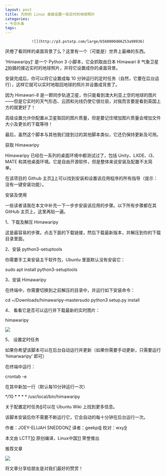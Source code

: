 ```yaml
---
layout: post
title: 为你的 Linux 桌面设置一张实时的地球照片
categories:
- 今日头条
tags:
---
```

				![](http://p3.pstatp.com/large/b560000d86253a98936)

厌倦了看同样的桌面背景了么？这里有一个（可能是）世界上最棒的东西。

‘Himawaripy[1]’ 是一个 Python 3 小脚本，它会抓取由日本 Himawari 8 气象卫星[2]拍摄的接近实时的地球照片，并将它设置成你的桌面背景。

安装完成后，你可以将它设置成每 10 分钟运行的定时任务（自然，它要在后台运行），这样它就可以实时地取回地球的照片并设置成背景了。

因为 Himawari-8 是一颗同步轨道卫星，你只能看到澳大利亚上空的地球的图片——但是它实时的天气形态、云团和光线仍使它很壮丽，对我而言要是看到英国上方的就更好了！

高级设置允许你配置从卫星取回的图片质量，但是要记住增加图片质量会增加文件大小及更长的下载等待！

最后，虽然这个脚本与其他我们提到过的其他脚本类似，它还仍保持更新及可用。

获取 Himawaripy

Himawaripy 已经在一系列的桌面环境中都测试过了，包括 Unity、LXDE、i3、MATE 和其他桌面环境。它是自由开源软件，但是整体来说安装及配置不太简单。

在该项目的 Github 主页[3]上可以找到安装和设置该应用程序的所有指导（提示：没有一键安装功能）。

安装及使用

一些读者请我在本文中补充一下一步步安装该应用的步骤。以下所有步骤都在其 GitHub 主页上，这里再贴一遍。

1、下载及解压 Himawaripy

这是最容易的步骤。点击下面的下载链接，然后下载最新版本，并解压到你的下载目录里面。

2、安装 python3-setuptools

你需要手工来安装主干软件包，Ubuntu 里面默认没有安装它：

sudo apt install python3-setuptools

3、安装 Himawaripy

在终端中，你需要切换到之前解压的目录中，并运行如下安装命令：

cd ~/Downloads/himawaripy-mastersudo python3 setup.py install

4、 看看它是否可以运行并下载最新的实时图片：

himawaripy

![](http://p3.pstatp.com/large/b96000e586969645448)

5、 设置定时任务

如果你希望该脚本可以在后台自动运行并更新（如果你需要手动更新，只需要运行 ‘himarwaripy’ 即可）

在终端中运行：

crontab -e

在其中新加一行（默认每10分钟运行一次）

*/10 * * * * /usr/local/bin/himawaripy

关于配置定时任务[6]可以在 Ubuntu Wiki 上找到更多信息。

该脚本安装后你不需要不断运行它，它会自动的每十分钟在后台运行一次。

作者：JOEY-ELIJAH SNEDDON[7] 译者：geekpi[8] 校对：wxy[9]

本文由 LCTT[10] 原创编译，Linux中国[11] 荣誉推出

[1]: https://github.com/boramalper/himawaripy

[2]: https://en.wikipedia.org/wiki/Himawari_8

[3]: https://github.com/boramalper/himawaripy

[4]: https://github.com/boramalper/himawaripy

[5]: https://github.com/boramalper/himawaripy/archive/master.zip

[6]: https://help.ubuntu.com/community/CronHowto

[7]: https://plus.google.com/117485690627814051450/?rel=author

[8]: https://github.com/geekpi

[9]: https://github.com/wxy

[10]: https://github.com/LCTT/TranslateProject

[11]: https://linux.cn/

推荐文章

![](http://p3.pstatp.com/large/b970001d33943acb152)

将文章分享给朋友是对我们最好的赞赏！